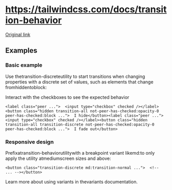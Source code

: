 # https://tailwindcss.com/docs/transition-behavior

[Original link](https://tailwindcss.com/docs/transition-behavior)

## Examples

### Basic example

Use thetransition-discreteutility to start transitions when changing properties with a discrete set of values, such as elements that change fromhiddentoblock:

Interact with the checkboxes to see the expected behavior

```
<label class="peer ...">  <input type="checkbox" checked /></label><button class="hidden transition-all not-peer-has-checked:opacity-0 peer-has-checked:block ...">  I hide</button><label class="peer ...">  <input type="checkbox" checked /></label><button class="hidden transition-all transition-discrete not-peer-has-checked:opacity-0 peer-has-checked:block ...">  I fade out</button>
```

### Responsive design

Prefixatransition-behaviorutilitywith a breakpoint variant likemd:to only apply the utility atmediumscreen sizes and above:

```
<button class="transition-discrete md:transition-normal ...">  <!-- ... --></button>
```

Learn more about using variants in thevariants documentation.
